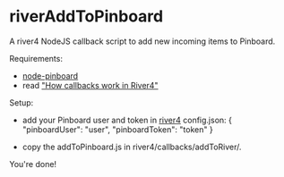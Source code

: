 # riverAddToPinboard
A river4 NodeJS callback script to add new incoming items to Pinboard.

Requirements:
- [node-pinboard](https://github.com/maxmechanic/node-pinboard)
- read ["How callbacks work in River4"](https://github.com/scripting/river4/wiki/How-callbacks-work-in-River4)

Setup:
- add your Pinboard user and token in [river4](https://github.com/scripting/river4) config.json:
    {
        "pinboardUser": "user",
        "pinboardToken": "token"
    }

- copy the addToPinboard.js in river4/callbacks/addToRiver/.

You're done!
